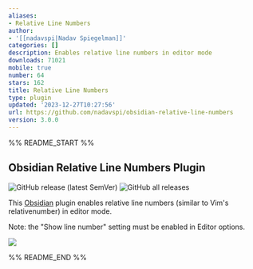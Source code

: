 ```yaml
---
aliases:
- Relative Line Numbers
author:
- '[[nadavspi|Nadav Spiegelman]]'
categories: []
description: Enables relative line numbers in editor mode
downloads: 71021
mobile: true
number: 64
stars: 162
title: Relative Line Numbers
type: plugin
updated: '2023-12-27T10:27:56'
url: https://github.com/nadavspi/obsidian-relative-line-numbers
version: 3.0.0
---
```


%% README_START %%

## Obsidian Relative Line Numbers Plugin

![GitHub release (latest SemVer)](https://img.shields.io/github/v/release/nadavspi/obsidian-relative-line-numbers?style=for-the-badge)
![GitHub all releases](https://img.shields.io/github/downloads/nadavspi/obsidian-relative-line-numbers/total?style=for-the-badge)

This [Obsidian](https://obsidian.md/) plugin enables relative line numbers (similar to Vim's relativenumber) in editor mode.

Note: the "Show line number" setting must be enabled in Editor options.

![](https://raw.githubusercontent.com/nadavspi/obsidian-relative-line-numbers/HEAD/demo.gif)


%% README_END %%